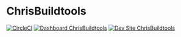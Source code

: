 # ChrisBuildtools

[![CircleCI](https://circleci.com/gh/ChristopherCariaga/ChrisBuildtools.svg?style=shield)](https://circleci.com/gh/ChristopherCariaga/ChrisBuildtools)
[![Dashboard ChrisBuildtools](https://img.shields.io/badge/dashboard-ChrisBuildtools-yellow.svg)](https://dashboard.pantheon.io/sites/634b4bf3-4a5f-43aa-b90e-e2628ed7c095#dev/code)
[![Dev Site ChrisBuildtools](https://img.shields.io/badge/site-ChrisBuildtools-blue.svg)](http://dev-ChrisBuildtools.pantheonsite.io/)